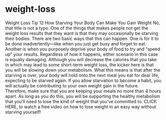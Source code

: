 # weight-loss
Weight Loss Tip 12 How Starving Your Body Can Make You Gain Weight No, that title is not a typo.   One of the things that makes people not get the weight loss results that they want is that they may occasionally be starving their bodies.   There are two basic ways that this can happen. One is for it to be done inadvertently—like when you just get busy and forget to eat.   Another is when you purposely deprive your body of food to try and “speed up” your results.   Regardless of how it happens, either scenario in this case is equally damaging. Although you will decrease the calories that you take in which may lead to some short-term weight loss, the kicker here is that you will be slowing down your metabolism.   What this means is that after the starving is over, your body will hold onto the next meal you eat for dear life, expecting to be starved again.   If you allow starvation to become a habit, you will actually be contributing to your own weight gain in the future.   Therefore, make sure that you are keeping your meals no more than 4 hours apart. As long as you do this, you will be supporting the healthy metabolism that you’ll need to lose the kind of weight that you’ve committed to.   CLICK HERE, to watch a free video on how to lose weight in an easy way without starving yourself!
